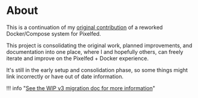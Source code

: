 # About

This is a continuation of my [original contribution](https://github.com/pixelfed/pixelfed/pull/4844) of a reworked Docker/Compose system for Pixelfed.

This project is consolidating the original work, planned improvements, and documentation into one place, where I and hopefully others, can freely iterate and improve on the Pixelfed + Docker experience.

It's still in the early setup and consolidation phase, so some things might link incorrectly or have out of date information.

!!! info "[See the WIP v3 migration doc for more information](migrate/v3.0.md)"
